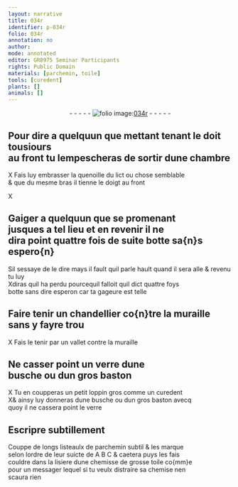 ```yaml
---
layout: narrative
title: 034r
identifier: p-034r
folio: 034r
annotation: no
author:
mode: annotated
editor: GR8975 Seminar Participants
rights: Public Domain
materials: [parchemin, toile]
tools: [curedent]
plants: []
animals: []
---
```


<div class="folio" align="center">- - - - - <a href="http://gallica.bnf.fr/ark:/12148/btv1b10500001g/f73.image" target="_blank"><img src="https://cu-mkp.github.io/2017-workshop-edition/assets/photo-icon.png" alt="folio image: " style="display:inline-block; margin-bottom:-3px;"/>034r</a> - - - - - </div>  
  

## Pour dire a quelquun que mettant tenant le <span class="bp">doit</span> tousiours<br/> au <span class="bp">front</span> tu lempescheras de sortir dune <span class="env">chambre</span>

 X
Fais luy embrasser la quenoille du lict ou chose semblable<br/> & que du mesme bras il tienne le <span class="bp">doigt</span> au <span class="bp">front</span>
 
 
  X

## Gaiger a quelquun que se promenant<br/> jusques a tel lieu et en revenir il ne<br/> dira point quattre fois de suite botte sa{n}s espero{n}

 
Sil sessaye de le dire mays il fault quil parle hault quand il sera alle & revenu tu luy<br/> Xdiras quil ha perdu pourcequil falloit quil dict quattre foys<br/> botte sans dire esperon car ta gageure est telle
 
 
  

## Faire tenir un chandellier co{n}tre la <span class="env">muraille</span><br/> sans y fayre trou

 X
Fais le tenir par un <span class="pro">vallet</span> contre la <span class="env">muraille</span>
 
 
  

## Ne casser point un verre dune<br/> busche ou dun gros baston

 X 
Tu en coupperas un petit loppin <span class="ms">gros comme un <span class="tl">curedent</span></span><br/> X& ainsy luy donneras dune busche ou dun gros baston avecq<br/> quoy il ne cassera point le verre
 
 
  

## Escripre subtillement

 
Couppe de longs listeaulx de <span class="m">parchemin</span> subtil & les marque<br/> selon lordre de leur suicte de A B C & caetera puys les fais<br/> couldre dans la lisiere dune chemisse de grosse <span class="m">toile</span> co{mm}e<br/> pour un <span class="pro">messager</span> lequel si tu veulx distraire sa chemise nen<br/> scaura rien
 
